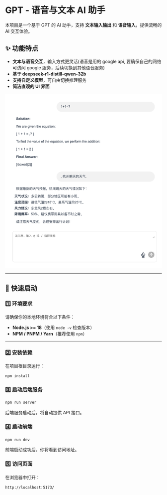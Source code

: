 # GPT - 语音与文本 AI 助手

本项目是一个基于 GPT 的 AI 助手，支持 **文本输入输出** 和 **语音输入**，提供流畅的 AI 交互体验。

## ✨ 功能特点

- **文本与语音交互**，输入方式更灵活(语音是用的 google api, 要确保自己的网络可访问 google 服务，后续切换到其他语音服务)
- **基于 deepseek-r1-distill-qwen-32b**
- **支持自定义模型**，可自由切换推理服务
- **简洁直观的 UI 界面**

![UI 预览](images/WX20250211-155422.png)

---

## 🚀 快速启动

### **1️⃣ 环境要求**

请确保你的本地环境符合以下条件：

- **Node.js >= 18**（使用 `node -v` 检查版本）
- **NPM / PNPM / Yarn**（推荐使用 `npm`）

---

### **2️⃣ 安装依赖**

在项目根目录运行：

```bash
npm install
```

### **3️⃣ 启动后端服务**

```bash
npm run server
```

后端服务启动后，将自动提供 API 接口。

### **4️⃣ 启动前端**

```bash
npm run dev
```

前端启动成功后，你将看到访问地址。

### **5️⃣ 访问页面**

在浏览器中打开：

```arduino
http://localhost:5173/
```
